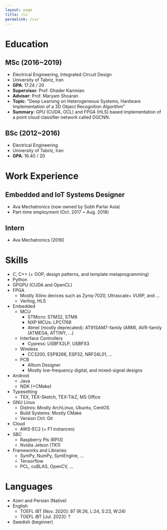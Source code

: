 ```yaml
---
layout: page
title: /cv
permalink: /cv/
---
```


# Education
## MSc (2016~2019)
* Electrical Engineering, Integrated Circuit Design
* University of Tabriz, Iran
* **GPA**: 17.24 / 20
* **Supervisor**: Prof. Ghader Karimian
* **Adviser**: Prof. Maryam Shoaran
* **Topic**: "Deep Learning on Heterogeneous Systems, Hardware Implementation of a 3D Object Recognition Algorithm"
* **Summary**: GPU (CUDA, OCL) and FPGA (HLS) based implementation of a point cloud classifier network called DGCNN.

## BSc (2012~2016)
* Electrical Engineering
* University of Tabriz, Iran
* **GPA**: 16.40 / 20

# Work Experience
## Embedded and IoT Systems Designer
* Ava Mechatronics (now owned by Sobh Parlar Asia)
* Part-time employment (Oct. 2017 ~ Aug. 2018)
## Intern
* Ava Mechatronics (2016)

# Skills
* C, C++ (+ OOP, design patterns, and template metaprogramming)
* Python
* GPGPU (CUDA and OpenCL)
* FPGA
  * Mostly Xilinx devices such as Zynq-7020, Ultrascale+ VU9P, and ...
  * Verilog, HLS
* Embedded
  * MCU 
    * STMicro: STM32, STM8 
    * NXP MCUs: LPC1768
    * Atmel (mostly deprecated): AT91SAM7-family (ARM), AVR-family (ATMEGA, ATTINY, ...)
  * Interface Controllers
    * Cypress: USBFX2LP, USBFX3
  * Wireless
    * CC3200, ESP8266, ESP32, NRF24L01, ...
  * PCB
    * Altium Designer
    * Mostly low-frequency digital, and mixed-signal designs
* Android
  * Java
  * NDK (+CMake)
* Typesetting
  * TEX, TEX-Sketch, TEX-TikZ, MS Office
* GNU Linux
  * Distros: Mostly ArchLinux, Ubuntu, CentOS
  * Build Systems: Mostly CMake
  * Version Ctrl: Git
* Cloud
  * AWS-EC2 (+ F1 instances)
* SBC
  * Raspberry PIs (RPI3)
  * Nvidia Jetson (TK1)
* Frameworks and Libraries
  * SymPy, NumPy, SymEngine, ...
  * Tensorflow
  * PCL, cuBLAS, OpenCV, ...
# Languages
* Azeri and Persian (Native)
* English
  * TOEFL iBT \[Nov. 2020\]: 97 (R:26, L:24, S:23, W:24)
  * TOEFL iBT \[Jul. 2023\]: ? 
* Swedish (beginner)
